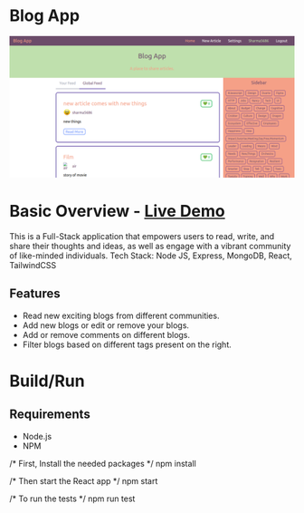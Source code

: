 # Blog App
![alt text](https://github.com/somanshu63/blog-app/blob/master/blog-app.png)
# Basic Overview - [Live Demo](https://blog-app-eight-swart.vercel.app/)
This is a Full-Stack application that empowers users to read, write, and share their thoughts and ideas, as well as engage with a vibrant community of like-minded individuals.
Tech Stack: Node JS, Express, MongoDB, React, TailwindCSS

## Features
- Read new exciting blogs from different communities.
- Add new blogs or edit or remove your blogs.
- Add or remove comments on different blogs.
- Filter blogs based on different tags present on the right.

# Build/Run
## Requirements

 - Node.js
 - NPM

/* First, Install the needed packages */
npm install

/* Then start the React app */
npm start

/* To run the tests */
npm run test

